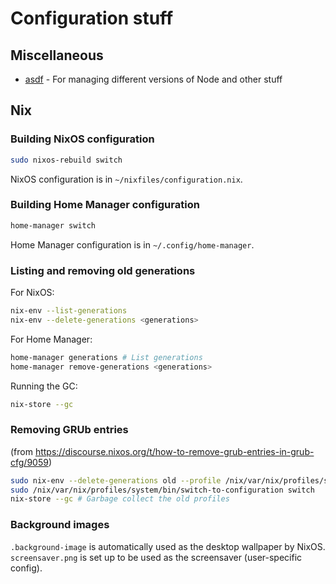 # Configuration stuff

## Miscellaneous

- [asdf](https://asdf-vm.com) - For managing different versions of Node and other stuff

## Nix

### Building NixOS configuration

```bash
sudo nixos-rebuild switch
```

NixOS configuration is in `~/nixfiles/configuration.nix`.

### Building Home Manager configuration

```bash
home-manager switch
```

Home Manager configuration is in `~/.config/home-manager`.

### Listing and removing old generations

For NixOS:
```bash
nix-env --list-generations
nix-env --delete-generations <generations>
```

For Home Manager:
```bash
home-manager generations # List generations
home-manager remove-generations <generations>
```

Running the GC:
```bash
nix-store --gc
```

### Removing GRUb entries

(from https://discourse.nixos.org/t/how-to-remove-grub-entries-in-grub-cfg/9059)

```bash
sudo nix-env --delete-generations old --profile /nix/var/nix/profiles/system # Mark old profiles to be deleted?
sudo /nix/var/nix/profiles/system/bin/switch-to-configuration switch
nix-store --gc # Garbage collect the old profiles
```

### Background images

`.background-image` is automatically used as the desktop wallpaper by NixOS.
`screensaver.png` is set up to be used as the screensaver (user-specific config).

